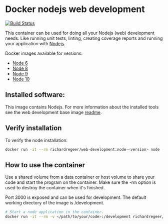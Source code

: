 # Docker nodejs web development
[![Build Status](https://travis-ci.org/richardregeer/docker-nodejs-development.svg?branch=master)](https://travis-ci.org/richardregeer/docker-nodejs-development)

This container can be used for doing all your Nodejs (web) development needs. Like running unit tests, linting, creating coverage reports and running your application with [Nodejs](https://nodejs.org/en/).

Docker images available for versions:
- [Node 6](./node-6)
- [Node 8](./node-8)
- [Node 9](./node-9)
- [Node 10](./node-10)

## Installed software:
This image contains Nodejs. For more information about the installed tools see the web development base image [readme](https://github.com/richardregeer/docker-web-development).

## Verify installation
To verify the node installation:
```bash
docker run -it --rm richardregeer/web-development:node-<version> node -v
```

## How to use the container
Use a shared volume from a data container or host volume to share your code and start the program on the container.
Make sure the -rm option is used to destroy the container when it's finished.

Port 3000 is exposed and can be used for development. The default working directory of the image is /development.

```bash
# Start a node application in the container.
docker run -it --rm -v </path/to/your/code>:/development richardregeer/web-development:node-<version> node <your-application.js>
```
